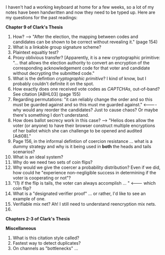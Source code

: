 I haven't had a working keyboard at home for a few weeks, so a lot of my notes have been handwritten 
and now they need to be typed up. Here are my questions for the past readings:

**Chapter 9 of Clark's Thesis**

1.  How? --> "After the election, the mapping between codes and candidates can be shown to be correct without revealing it." (page 154)
2. What is a linkable group signature scheme?
3. Plaintext equaltiy test?
4. Proxy oblivious transfer? [Apparently, it is a new cryptographic primitive: "... that allows the election authority to
convert an encryption of the corresponding acknowledgement code for that voter and candidate without decrypting the 
submitted code."
5. What is the defintion _cryptographic primitive_? I kind of know, but I probably couldn't definite it on the spot.
6. How exactly does one received vote codes as _CAPTCHAs_, out-of-band? See citation [ABHL03] (page 155)
7. Regarding permutations: "it can reliably change the order and so this must be guarded against and so this must me guarded against." <---- why would any reorder the candidates? Just to cause chaos? Or maybe there's something I don't understand.
8. How does ballot secrecy work in this case? --> "Helios does allow the voter (or anyone) to have their browser construct multiple encryptions of her ballot which she can challenge to be opened and audited [Adi08]."
9. Page 156, in the informal defintion of coercion resistance ... what is a dummy strategy and why is it being used in **both** the heads and tails scenarios?
10. What is an ideal system?
11. Why do we need two sets of coin flips?
12. Why would we give the coercer a probability distribution? Even if we did, how could he "experience non-negligible success in determining if the voter is cooperating or not"?
13. "(1) if the flip is tails, the voter can always accomplish ... " <--- which coin flip?
14. What is a "designated verifier proof" ... or rather, I'd like to see an example of one.
15. Verifiable mix net? Ah! I still need to understand reencryption mix nets.
16. 

**Chapters 2-3 of Clark's Thesis**


**Miscellaneous**
1. What is this citation style called?
2. Fastest way to detect duplicates?
3. On channels as "bottlenecks" ...
